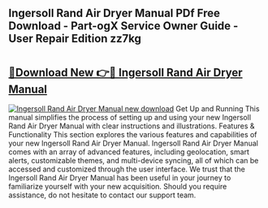 ## Ingersoll Rand Air Dryer Manual PDf Free Download - Part-ogX Service Owner Guide - User Repair Edition zz7kg

# <h2><a href="http://bc39159.oget.top/?id=Ingersoll+Rand+Air+Dryer+Manual">🔗Download New 👉🔴 Ingersoll Rand Air Dryer Manual</a></h2>

[![Ingersoll Rand Air Dryer Manual new download](https://i.imgur.com/5g1atiW.png)](http://bc39159.oget.top/?id=Ingersoll+Rand+Air+Dryer+Manual)
Get Up and Running This manual simplifies the process of setting up and using your new Ingersoll Rand Air Dryer Manual with clear instructions and illustrations. Features & Functionality This section explores the various features and capabilities of your new Ingersoll Rand Air Dryer Manual. Ingersoll Rand Air Dryer Manual comes with an array of advanced features, including geolocation, smart alerts, customizable themes, and multi-device syncing, all of which can be accessed and customized through the user interface. We trust that the Ingersoll Rand Air Dryer Manual has been useful in your journey to familiarize yourself with your new acquisition. Should you require assistance, do not hesitate to contact our support team.
